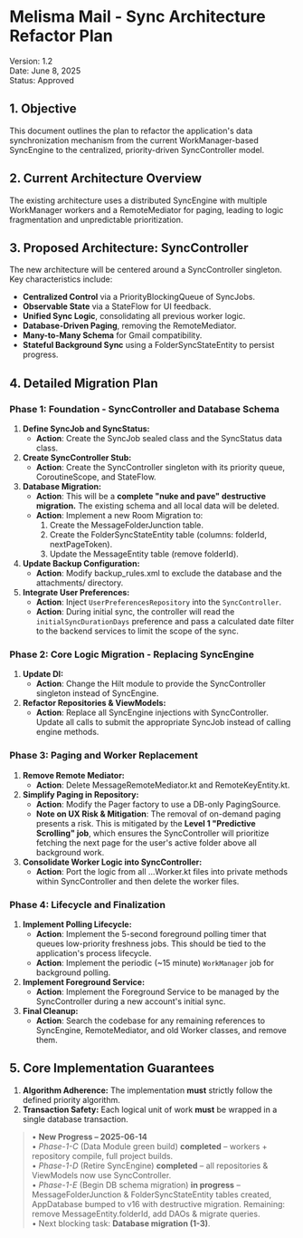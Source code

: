# **Melisma Mail \- Sync Architecture Refactor Plan**

Version: 1.2  
Date: June 8, 2025  
Status: Approved

## **1\. Objective**

This document outlines the plan to refactor the application's data synchronization mechanism from the current WorkManager-based SyncEngine to the centralized, priority-driven SyncController model.

## **2\. Current Architecture Overview**

The existing architecture uses a distributed SyncEngine with multiple WorkManager workers and a RemoteMediator for paging, leading to logic fragmentation and unpredictable prioritization.

## **3\. Proposed Architecture: SyncController**

The new architecture will be centered around a SyncController singleton. Key characteristics include:

* **Centralized Control** via a PriorityBlockingQueue of SyncJobs.  
* **Observable State** via a StateFlow for UI feedback.  
* **Unified Sync Logic**, consolidating all previous worker logic.  
* **Database-Driven Paging**, removing the RemoteMediator.  
* **Many-to-Many Schema** for Gmail compatibility.  
* **Stateful Background Sync** using a FolderSyncStateEntity to persist progress.

## **4\. Detailed Migration Plan**

### **Phase 1: Foundation \- SyncController and Database Schema**

1. **Define SyncJob and SyncStatus:**  
   * **Action**: Create the SyncJob sealed class and the SyncStatus data class.  
2. **Create SyncController Stub:**  
   * **Action**: Create the SyncController singleton with its priority queue, CoroutineScope, and StateFlow.  
3. **Database Migration:**  
   * **Action**: This will be a **complete "nuke and pave" destructive migration.** The existing schema and all local data will be deleted.  
   * **Action**: Implement a new Room Migration to:  
     1. Create the MessageFolderJunction table.  
     2. Create the FolderSyncStateEntity table (columns: folderId, nextPageToken).  
     3. Update the MessageEntity table (remove folderId).  
4. **Update Backup Configuration:**  
   * **Action**: Modify backup\_rules.xml to exclude the database and the attachments/ directory.
5. **Integrate User Preferences:**
   * **Action**: Inject `UserPreferencesRepository` into the `SyncController`.
   * **Action**: During initial sync, the controller will read the `initialSyncDurationDays` preference and pass a calculated date filter to the backend services to limit the scope of the sync.

### **Phase 2: Core Logic Migration \- Replacing SyncEngine**

1. **Update DI:**  
   * **Action**: Change the Hilt module to provide the SyncController singleton instead of SyncEngine.  
2. **Refactor Repositories & ViewModels:**  
   * **Action**: Replace all SyncEngine injections with SyncController. Update all calls to submit the appropriate SyncJob instead of calling engine methods.

### **Phase 3: Paging and Worker Replacement**

1. **Remove Remote Mediator:**  
   * **Action**: Delete MessageRemoteMediator.kt and RemoteKeyEntity.kt.  
2. **Simplify Paging in Repository:**  
   * **Action**: Modify the Pager factory to use a DB-only PagingSource.  
   * **Note on UX Risk & Mitigation**: The removal of on-demand paging presents a risk. This is mitigated by the **Level 1 "Predictive Scrolling" job**, which ensures the SyncController will prioritize fetching the next page for the user's active folder above all background work.  
3. **Consolidate Worker Logic into SyncController:**
   * **Action**: Port the logic from all ...Worker.kt files into private methods within SyncController and then delete the worker files.

### **Phase 4: Lifecycle and Finalization**

1. **Implement Polling Lifecycle:**  
   * **Action**: Implement the 5-second foreground polling timer that queues low-priority freshness jobs. This should be tied to the application's process lifecycle.
   * **Action**: Implement the periodic (~15 minute) `WorkManager` job for background polling.
2. **Implement Foreground Service:**  
   * **Action**: Implement the Foreground Service to be managed by the SyncController during a new account's initial sync.
3. **Final Cleanup:**  
   * **Action**: Search the codebase for any remaining references to SyncEngine, RemoteMediator, and old Worker classes, and remove them.

## **5\. Core Implementation Guarantees**

1. **Algorithm Adherence:** The implementation **must** strictly follow the defined priority algorithm.  
2. **Transaction Safety:** Each logical unit of work **must** be wrapped in a single database transaction.

> • **New Progress – 2025-06-14**  
>   • *Phase-1-C* (Data Module green build) **completed** – workers + repository compile, full project builds.  
>   • *Phase-1-D* (Retire SyncEngine) **completed** – all repositories & ViewModels now use SyncController.  
>   • *Phase-1-E* (Begin DB schema migration) **in progress** – MessageFolderJunction & FolderSyncStateEntity tables created, AppDatabase bumped to v16 with destructive migration. Remaining: remove MessageEntity.folderId, add DAOs & migrate queries.  
>   • Next blocking task: **Database migration (1-3)**.